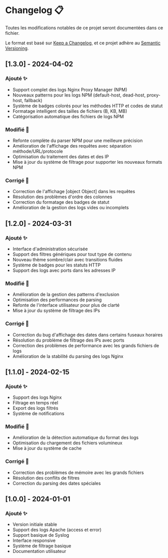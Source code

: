 # Changelog 📋

Toutes les modifications notables de ce projet seront documentées dans ce fichier.

Le format est basé sur [Keep a Changelog](https://keepachangelog.com/fr/1.0.0/),
et ce projet adhère au [Semantic Versioning](https://semver.org/spec/v2.0.0.html).

## [1.3.0] - 2024-04-02

### Ajouté ✨
- Support complet des logs Nginx Proxy Manager (NPM)
- Nouveaux patterns pour les logs NPM (default-host, dead-host, proxy-host, fallback)
- Système de badges colorés pour les méthodes HTTP et codes de statut
- Formatage intelligent des tailles de fichiers (B, KB, MB)
- Catégorisation automatique des fichiers de logs NPM

### Modifié 🔄
- Refonte complète du parser NPM pour une meilleure précision
- Amélioration de l'affichage des requêtes avec séparation méthode/URL/protocole
- Optimisation du traitement des dates et des IP
- Mise à jour du système de filtrage pour supporter les nouveaux formats NPM

### Corrigé 🐛
- Correction de l'affichage [object Object] dans les requêtes
- Résolution des problèmes d'ordre des colonnes
- Correction du formatage des badges de statut
- Amélioration de la gestion des logs vides ou incomplets

## [1.2.0] - 2024-03-31

### Ajouté ✨
- Interface d'administration sécurisée
- Support des filtres génériques pour tout type de contenu
- Nouveau thème sombre/clair avec transitions fluides
- Système de badges pour les statuts HTTP
- Support des logs avec ports dans les adresses IP

### Modifié 🔄
- Amélioration de la gestion des patterns d'exclusion
- Optimisation des performances de parsing
- Refonte de l'interface utilisateur pour plus de clarté
- Mise à jour du système de filtrage des IPs

### Corrigé 🐛
- Correction du bug d'affichage des dates dans certains fuseaux horaires
- Résolution du problème de filtrage des IPs avec ports
- Correction des problèmes de performance avec les grands fichiers de logs
- Amélioration de la stabilité du parsing des logs Nginx

## [1.1.0] - 2024-02-15

### Ajouté ✨
- Support des logs Nginx
- Filtrage en temps réel
- Export des logs filtrés
- Système de notifications

### Modifié 🔄
- Amélioration de la détection automatique du format des logs
- Optimisation du chargement des fichiers volumineux
- Mise à jour du système de cache

### Corrigé 🐛
- Correction des problèmes de mémoire avec les grands fichiers
- Résolution des conflits de filtres
- Correction du parsing des dates spéciales

## [1.0.0] - 2024-01-01

### Ajouté ✨
- Version initiale stable
- Support des logs Apache (access et error)
- Support basique de Syslog
- Interface responsive
- Système de filtrage basique
- Documentation utilisateur 
